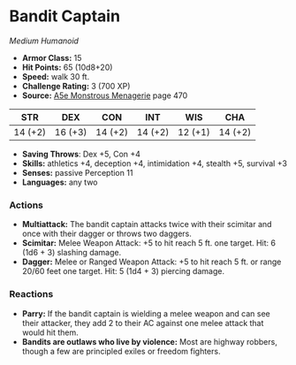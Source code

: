 # Bandit Captain

*Medium* *Humanoid*

- **Armor Class:** 15
- **Hit Points:** 65 (10d8+20)
- **Speed:** walk 30 ft.
- **Challenge Rating:** 3 (700 XP)
- **Source:** [A5e Monstrous Menagerie](https://enpublishingrpg.com/products/level-up-monstrous-menagerie-a5e) page 470

| STR | DEX | CON | INT | WIS | CHA |
| --- | --- | --- | --- | --- | --- |
| 14 (+2) | 16 (+3) | 14 (+2) | 14 (+2) | 12 (+1) | 14 (+2) |

- **Saving Throws**: Dex +5, Con +4
- **Skills:** athletics +4, deception +4, intimidation +4, stealth +5, survival +3
- **Senses:** passive Perception 11
- **Languages:** any two
### Actions
- **Multiattack:** The bandit captain attacks twice with their scimitar and once with their dagger  or throws two daggers.
- **Scimitar:** Melee Weapon Attack: +5 to hit  reach 5 ft.  one target. Hit: 6 (1d6 + 3) slashing damage.
- **Dagger:** Melee or Ranged Weapon Attack: +5 to hit  reach 5 ft. or range 20/60 feet  one target. Hit: 5 (1d4 + 3) piercing damage.
### Reactions
- **Parry:** If the bandit captain is wielding a melee weapon and can see their attacker, they add 2 to their AC against one melee attack that would hit them.
- **Bandits are outlaws who live by violence:** Most are highway robbers, though a few are principled exiles or freedom fighters.


